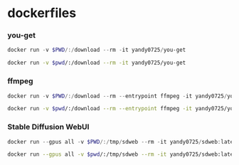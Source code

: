 # dockerfiles


### you-get

```ps1
docker run -v $PWD/:/download --rm -it yandy0725/you-get
```

```bash
docker run -v $pwd/:/download --rm -it yandy0725/you-get
```

### ffmpeg

```ps1
docker run -v $PWD/:/download --rm --entrypoint ffmpeg -it yandy0725/you-get
```

```bash
docker run -v $pwd/:/download --rm --entrypoint ffmpeg -it yandy0725/you-get
```

### Stable Diffusion WebUI

```ps1
docker run --gpus all -v $PWD/:/tmp/sdweb --rm -it yandy0725/sdweb:latest webui.sh
```

```bash
docker run --gpus all -v $pwd/:/tmp/sdweb --rm -it yandy0725/sdweb:latest webui.sh
```
